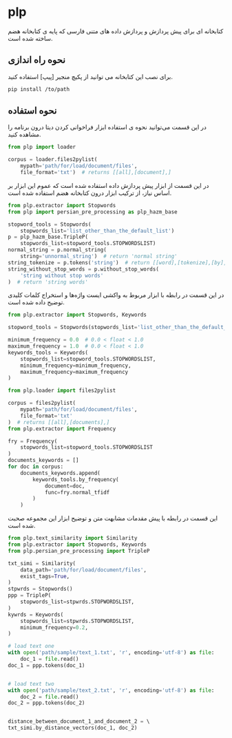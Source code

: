 # plp

کتابخانه ای برای پیش پردازش و پردازش داده های متنی فارسی که پایه ی کتابخانه هضم ساخته شده است.

## نحوه راه اندازی

برای نصب این کتابخانه می توانید از پکیچ منجیر [پیپ] استفاده کنید.

```bash
pip install /to/path
```

## نحوه استفاده

در این قسمت می‌توانید نحوه ی استفاده ابزار فراخوانی کردن دیتا درون برنامه را مشاهده کنید.

```python
from plp import loader

corpus = loader.files2pylist(
    mypath='path/for/load/document/files',
    file_format='txt')  # returns [[all],[document],]
```

در این قسمت از ابزار پیش پردازش داده استفاده شده است که عموم این ابزار بر اساس نیاز، از ترکیب ابزار درون کتابخانه هضم
استفاده شده است.

```python
from plp.extractor import Stopwords
from plp import persian_pre_processing as plp_hazm_base

stopword_tools = Stopwords(
    stopwords_list='list_other_than_the_default_list')
p = plp_hazm_base.TripleP(
    stopwords_list=stopword_tools.STOPWORDSLIST)
normal_string = p.normal_string(
    string='unnormal_string')  # return 'normal string'
string_tokenize = p.tokens('string')  # return [[word],[tokenize],[by],[hazm],]
string_without_stop_words = p.without_stop_words(
    'string without stop words'
)  # return 'string words'
```

در این قسمت در رابطه با ابزار مربوط به واکشی ایست واژه‌ها و استخراج کلمات کلیدی توضیح داده شده است.

```python
from plp.extractor import Stopwords, Keywords

stopword_tools = Stopwords(stopwords_list='list_other_than_the_default_list')

minimum_frequency = 0.0  # 0.0 < float < 1.0
maximum_frequency = 1.0  # 0.0 < float < 1.0
keywords_tools = Keywords(
    stopwords_list=stopword_tools.STOPWORDSLIST,
    minimum_frequency=minimum_frequency,
    maximum_frequency=maximum_frequency
)

from plp.loader import files2pylist

corpus = files2pylist(
    mypath='path/for/load/document/files',
    file_format='txt'
)  # returns [[all],[documents],]
from plp.extractor import Frequency

fry = Frequency(
    stopwords_list=stopword_tools.STOPWORDSLIST
)
documents_keywords = []
for doc in corpus:
    documents_keywords.append(
        keywords_tools.by_frequency(
            document=doc,
            func=fry.normal_tfidf
        )
    )

```

این قسمت در رابطه با پیش مقدمات مشابهت متن و توضیح ابزار این مجموعه صحبت شده است.

```python
from plp.text_similarity import Similarity
from plp.extractor import Stopwords, Keywords
from plp.persian_pre_processing import TripleP

txt_simi = Similarity(
    data_path='path/for/load/document/files',
    exist_tags=True,
)
stpwrds = Stopwords()
ppp = TripleP(
    stopwords_list=stpwrds.STOPWORDSLIST,
)
kywrds = Keywords(
    stopwords_list=stpwrds.STOPWORDSLIST,
    minimum_frequency=0.2,
)

# load text one
with open('path/sample/text_1.txt', 'r', encoding='utf-8') as file:
    doc_1 = file.read()
doc_1 = ppp.tokens(doc_1)


# load text two
with open('path/sample/text_2.txt', 'r', encoding='utf-8') as file:
    doc_2 = file.read()
doc_2 = ppp.tokens(doc_2)


distance_between_document_1_and_document_2 = \ 
txt_simi.by_distance_vectors(doc_1, doc_2)



```